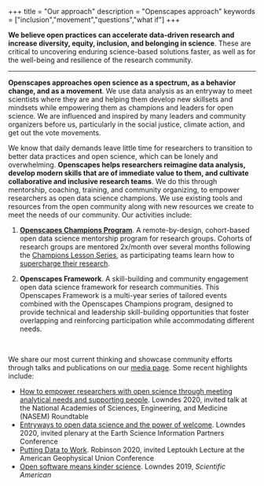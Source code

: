 +++
title = "Our approach"
description = "Openscapes approach"
keywords = ["inclusion","movement","questions","what if"]
+++

**We believe open practices can accelerate data-driven research and increase diversity, equity, inclusion, and belonging in science**. These are critical to uncovering enduring science-based solutions faster, as well as for the well-being and resilience of the research community. 

---

 **Openscapes approaches open science as a spectrum, as a behavior change, and as a movement**. We use data analysis as an entryway to meet scientists where they are and helping them develop new skillsets and mindsets while empowering them as champions and leaders for open science. We are influenced and inspired by many leaders and community organizers before us, particularly in the social justice, climate action, and get out the vote movements.

We know that daily demands leave little time for researchers to transition to better data practices and open science, which can be lonely and overwhelming. <!---We created Openscapes from our own research experiences as an approach to [better science in less time](https://www.nature.com/articles/s41559-017-0160). ---> **Openscapes helps researchers reimagine data analysis, develop modern skills that are of immediate value to them, and cultivate collaborative and inclusive research teams**. We do this through mentorship, coaching, training, and community organizing, to empower researchers as open data science champions. We use existing tools and resources from the open community along with new resources we create to meet the needs of our community. Our activities include: 

1. **[Openscapes Champions Program](/champions)**. A remote-by-design, cohort-based open data science mentorship program for research groups. Cohorts of research groups are mentored 2x/month over several months following the [Champions Lesson Series](https://openscapes.github.io/series), as participating teams learn how to [supercharge their research](https://www.nature.com/articles/d41586-019-03335-4).

1. **Openscapes Framework**. A skill-building and community engagement open data science framework for research communities. This Openscapes Framework is a multi-year series of tailored events combined with the Openscapes Champions program, designed to provide technical and leadership skill-building opportunities that foster overlapping and reinforcing participation while accommodating different needs. 

<br>

We share our most current thinking and showcase community efforts through talks and publications on our [media page](/media). Some recent highlights include:

- [How to empower researchers with open science through meeting analytical needs and supporting people](https://docs.google.com/presentation/d/1AmnPV8eLQl9_0EuHQAqp7xBMHcUlcFkM30509BwJkMA/edit?usp=sharing). Lowndes 2020, invited talk at the National Academies of Sciences, Engineering, and Medicine (NASEM) Roundtable
- [Entryways to open data science and the power of welcome](https://docs.google.com/presentation/d/1DjrMaEOw1F7zAIEXq3ZjiiyaqVAjydLyYww7huGfch8/edit?usp=sharing). Lowndes 2020, invited plenary at the Earth Science Information Partners Conference
- [Putting Data to Work](https://zenodo.org/record/4315009#.X_-P9OB7nOQ). Robinson 2020, invited Leptoukh Lecture at the American Geophysical Union Conference 
- [Open software means kinder science](https://blogs.scientificamerican.com/observations/open-software-means-kinder-science/). Lowndes 2019, *Scientific American*


<br>